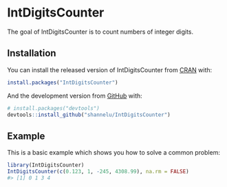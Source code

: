 
<!-- README.md is generated from README.Rmd. Please edit that file -->

# IntDigitsCounter

<!-- badges: start -->

<!-- badges: end -->

The goal of IntDigitsCounter is to count numbers of integer digits.

## Installation

You can install the released version of IntDigitsCounter from
[CRAN](https://CRAN.R-project.org) with:

``` r
install.packages("IntDigitsCounter")
```

And the development version from [GitHub](https://github.com/) with:

``` r
# install.packages("devtools")
devtools::install_github("shannelu/IntDigitsCounter")
```

## Example

This is a basic example which shows you how to solve a common problem:

``` r
library(IntDigitsCounter)
IntDigitsCounter(c(0.123, 1, -245, 4308.99), na.rm = FALSE)
#> [1] 0 1 3 4
```
